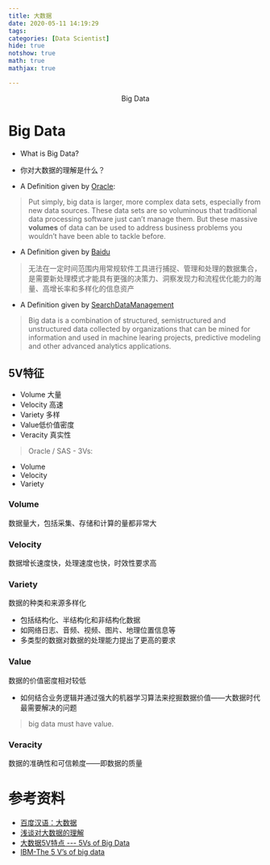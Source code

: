 ```yaml
---
title: 大数据
date: 2020-05-11 14:19:29
tags: 
categories: [Data Scientist]
hide: true
notshow: true
math: true
mathjax: true

---
```


<center>Big Data</center>
<!--more-->



# Big Data
- What is Big Data?
- 你对大数据的理解是什么？

- A Definition given by [Oracle](https://www.oracle.com/big-data/what-is-big-data.html):
> Put simply, big data is larger, more complex data sets, especially from new data sources. These data sets are so voluminous that traditional data processing software just can’t manage them. But these massive **volumes** of data can be used to address business problems you wouldn’t have been able to tackle before.

- A Definition given by [Baidu](https://baike.baidu.com/item/%E5%A4%A7%E6%95%B0%E6%8D%AE/1356941?forcehttps=1%3Ffr%3Dkg_hanyu)
> 无法在一定时间范围内用常规软件工具进行捕捉、管理和处理的数据集合，是需要新处理模式才能具有更强的决策力、洞察发现力和流程优化能力的海量、高增长率和多样化的信息资产

- A Definition given by [SearchDataManagement](https://searchdatamanagement.techtarget.com/definition/big-data)
> Big data is a combination of structured, semistructured and unstructured data collected by organizations that can be mined for information and used in machine learing projects, predictive modeling and other advanced analytics applications.

## 5V特征
- Volume 大量
- Velocity 高速
- Variety 多样
- Value低价值密度
- Veracity 真实性

> Oracle / SAS - 3Vs:
- Volume
- Velocity
- Variety

### Volume
数据量大，包括采集、存储和计算的量都非常大

### Velocity
数据增长速度快，处理速度也快，时效性要求高

### Variety
数据的种类和来源多样化
- 包括结构化、半结构化和非结构化数据
- 如网络日志、音频、视频、图片、地理位置信息等
- 多类型的数据对数据的处理能力提出了更高的要求

### Value
数据的价值密度相对较低
- 如何结合业务逻辑并通过强大的机器学习算法来挖掘数据价值——大数据时代最需要解决的问题

> big data must have value. 

### Veracity
数据的准确性和可信赖度——即数据的质量


# 参考资料
- [百度汉语：大数据](https://baike.baidu.com/item/%E5%A4%A7%E6%95%B0%E6%8D%AE/1356941?forcehttps=1%3Ffr%3Dkg_hanyu)
- [浅谈对大数据的理解](https://blog.csdn.net/qq_40402685/article/details/86750861)
- [大数据5V特点 --- 5Vs of Big Data](https://blog.csdn.net/arsaycode/article/details/70847184)
- [IBM-The 5 V’s of big data](https://www.ibm.com/blogs/watson-health/the-5-vs-of-big-data/)